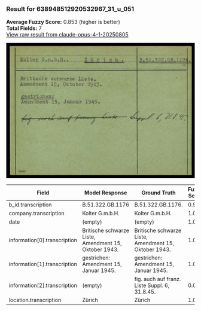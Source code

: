 ### Result for 638948512920532967_31_u_051
**Average Fuzzy Score:** 0.853 (higher is better)<br>
**Total Fields:** 7<br>
[View raw result from claude-opus-4-1-20250805](https://github.com/RISE-UNIBAS/humanities_data_benchmark/blob/main/results/2025-10-24/T0324/request_T0324_638948512920532967_31_u_051.json)

<img src="https://github.com/RISE-UNIBAS/humanities_data_benchmark/blob/main/benchmarks/blacklist/images/638948512920532967_31_u_051.jpg?raw=true" alt="638948512920532967_31_u_051" width="600px">

| Field | Model Response | Ground Truth | Fuzzy Score | Match |
|-------|----------------|--------------|-------------|-------|
| b_id.transcription | B.51.322.GB.1176 | B.51.322.GB.1176. | 0.970 | ✅ |
| company.transcription | Kolter G.m.b.H. | Kolter G.m.b.H. | 1.000 | ✅ |
| date | (empty) | (empty) | 1.000 | ✅ |
| information[0].transcription | Britische schwarze Liste,<br>Amendment 15, Oktober 1943. | Britische schwarze Liste,<br>Amendment 15, Oktober 1943. | 1.000 | ✅ |
| information[1].transcription | gestrichen:<br>Amendment 15, Januar 1945. | gestrichen:<br>Amendment 15, Januar 1945. | 1.000 | ✅ |
| information[2].transcription | (empty) | fig. auch auf franz. Liste Suppl. 6, 31.8.45. | 0.000 | ❌ |
| location.transcription | Zürich | Zürich | 1.000 | ✅ |

